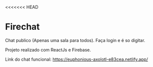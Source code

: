 <<<<<<< HEAD
# Firechat

Chat publico (Apenas uma sala para todos). Faça login e é so digitar.

Projeto realizado com ReactJs e Firebase.


Link do chat funcional: https://euphonious-axolotl-e83cea.netlify.app/
